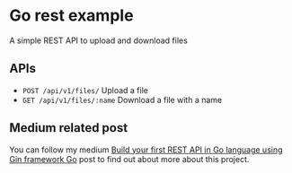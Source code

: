 # Go rest example

A simple REST API to upload and download files

## APIs

- `POST /api/v1/files/` Upload a file 
- `GET /api/v1/files/:name` Download a file with a name

## Medium related post
You can follow my medium [Build your first REST API in Go language using Gin framework
Go]() post to find out about more about this project. 